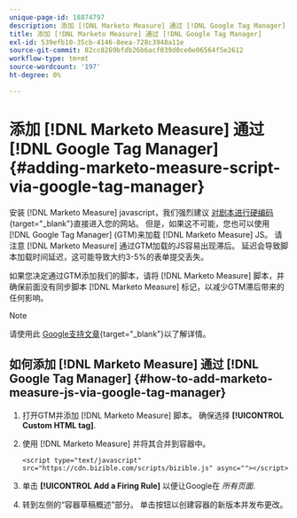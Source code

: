 ```yaml
---
unique-page-id: 18874797
description: 添加 [!DNL Marketo Measure] 通过 [!DNL Google Tag Manager] - [!DNL Marketo Measure]  — 产品文档
title: 添加 [!DNL Marketo Measure] 通过 [!DNL Google Tag Manager]
exl-id: 539efb10-35cb-4146-8eea-728c3948a11e
source-git-commit: 82cc8269bfdb26b6acf039d0ce0e06564f5e2612
workflow-type: tm+mt
source-wordcount: '197'
ht-degree: 0%

---
```


# 添加 [!DNL Marketo Measure] 通过 [!DNL Google Tag Manager] {#adding-marketo-measure-script-via-google-tag-manager}

安装 [!DNL Marketo Measure] javascript，我们强烈建议 [对剧本进行硬编码](/help/marketo-measure-tracking/setting-up-tracking/adding-marketo-measure-script.md){target=&quot;_blank&quot;}直接进入您的网站。 但是，如果这不可能，您也可以使用 [!DNL Google Tag Manager] (GTM)来加载 [!DNL Marketo Measure] JS。 请注意 [!DNL Marketo Measure] 通过GTM加载的JS容易出现滞后。 延迟会导致脚本加载时间延迟，这可能导致大约3-5%的表单提交丢失。

如果您决定通过GTM添加我们的脚本，请将 [!DNL Marketo Measure] 脚本，并确保前面没有同步脚本 [!DNL Marketo Measure] 标记，以减少GTM滞后带来的任何影响。

>[!NOTE]
>
>请使用此 [Google支持文章](https://support.google.com/tagmanager/answer/2772421?hl=en){target=&quot;_blank&quot;}以了解详情。

## 如何添加 [!DNL Marketo Measure] 通过 [!DNL Google Tag Manager] {#how-to-add-marketo-measure-js-via-google-tag-manager}

1. 打开GTM并添加 [!DNL Marketo Measure] 脚本。 确保选择 **[!UICONTROL Custom HTML tag]**.

1. 使用 [!DNL Marketo Measure] 并将其合并到容器中。

   `<script type="text/javascript" src="https://cdn.bizible.com/scripts/bizible.js" async=""></script>`

1. 单击 **[!UICONTROL Add a Firing Rule]** 以便让Google在 *所有页面*.

1. 转到左侧的“容器草稿概述”部分。 单击按钮以创建容器的新版本并发布更改。
